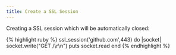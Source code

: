 ```yaml
---
title: Create a SSL Session
---
```


Creating a SSL session which will be automatically closed:

{% highlight ruby %}
ssl_session('github.com',443) do |socket|
  socket.write("GET /\r\n")
  puts socket.read
end
{% endhighlight %}
